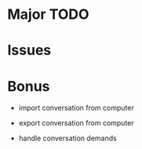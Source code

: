 # Major TODO


# Issues

# Bonus

- import conversation from computer
- export conversation from computer



- handle conversation demands
